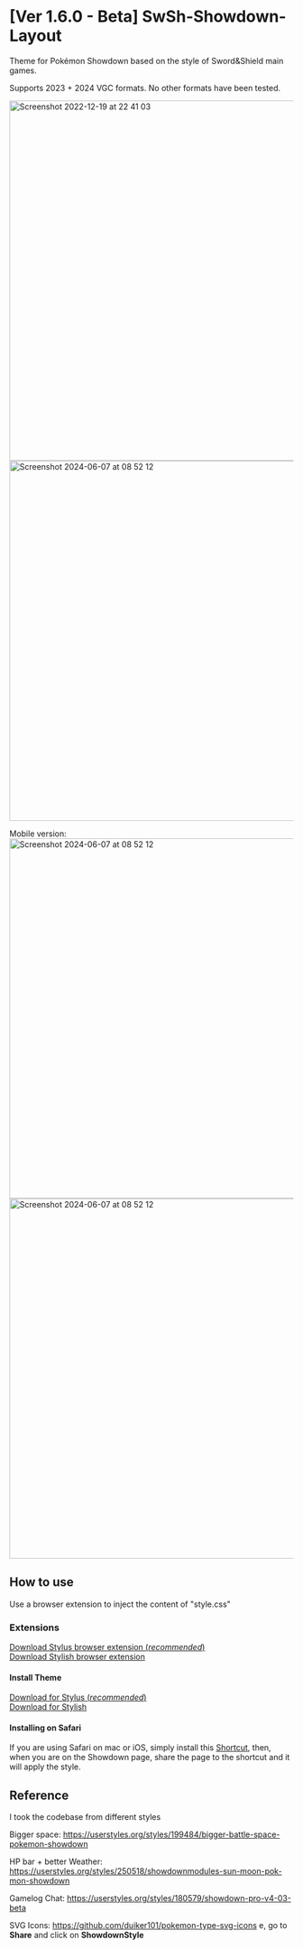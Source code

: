 # [Ver 1.6.0 - Beta] SwSh-Showdown-Layout
Theme for Pokémon Showdown based on the style of Sword&amp;Shield main games.

Supports 2023 + 2024 VGC formats. No other formats have been tested.

<img width="638" alt="Screenshot 2022-12-19 at 22 41 03" src="https://user-images.githubusercontent.com/30316462/208529567-74cea360-017d-4e12-bb79-63a7715231a5.png">
<img width="638" alt="Screenshot 2024-06-07 at 08 52 12" src="https://github.com/harasuke/SwSh-Showdown-Layout/assets/30316462/0eff19ee-81f6-4490-bad9-f35d73b27de5">  

Mobile version:  
<img width="638" alt="Screenshot 2024-06-07 at 08 52 12" src="https://github.com/harasuke/SwSh-Showdown-Layout/assets/30316462/e617dcee-df0a-4ceb-b480-61cf70b3c826">  
<img width="638" alt="Screenshot 2024-06-07 at 08 52 12" src="https://github.com/harasuke/SwSh-Showdown-Layout/assets/30316462/c103708c-65fa-4835-b287-31064c6b0f86">

## How to use
Use a browser extension to inject the content of "style.css"

### Extensions
[Download Stylus browser extension (_recommended_)](https://chrome.google.com/webstore/detail/stylus/clngdbkpkpeebahjckkjfobafhncgmne)  
[Download Stylish browser extension](https://chromewebstore.google.com/detail/stylish-custom-themes-for/fjnbnpbmkenffdnngjfgmeleoegfcffe?hl=it)

#### Install Theme
[Download for Stylus (_recommended_)](https://userstyles.world/style/16603/pokemon-swsh-layout)  
[Download for Stylish](https://chrome.google.com/webstore/detail/stylish-custom-themes-for/fjnbnpbmkenffdnngjfgmeleoegfcffe)

#### Installing on Safari
If you are using Safari on mac or iOS, simply install this [Shortcut](https://www.icloud.com/shortcuts/c236a26d3bcb4050aff970add1b57376), then, when you are on the Showdown page, share the page to the shortcut and it will apply the style.  

## Reference
I took the codebase from different styles

Bigger space: https://userstyles.org/styles/199484/bigger-battle-space-pokemon-showdown

HP bar + better Weather: https://userstyles.org/styles/250518/showdownmodules-sun-moon-pok-mon-showdown

Gamelog Chat: https://userstyles.org/styles/180579/showdown-pro-v4-03-beta  

SVG Icons: https://github.com/duiker101/pokemon-type-svg-icons
e, go to **Share** and click on **ShowdownStyle**
